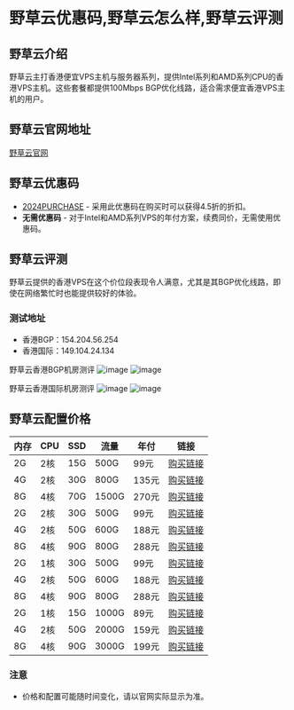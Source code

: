 # 野草云优惠码,野草云怎么样,野草云评测

## 野草云介绍
野草云主打香港便宜VPS主机与服务器系列，提供Intel系列和AMD系列CPU的香港VPS主机。这些套餐都提供100Mbps BGP优化线路，适合需求便宜香港VPS主机的用户。

## 野草云官网地址
[野草云官网](https://my.yecaoyun.com/aff.php?aff=4264)

## 野草云优惠码
-  [2024PURCHASE](https://my.yecaoyun.com/aff.php?aff=4264) - 采用此优惠码在购买时可以获得4.5折的折扣。
- **无需优惠码** - 对于Intel和AMD系列VPS的年付方案，续费同价，无需使用优惠码。

## 野草云评测
野草云提供的香港VPS在这个价位段表现令人满意，尤其是其BGP优化线路，即使在网络繁忙时也能提供较好的体验。

### 测试地址
- 香港BGP：154.204.56.254
- 香港国际：149.104.24.134

野草云香港BGP机房测评
![image](https://github.com/hotteszcomous/yecaoyun/assets/157686945/2920cc31-621a-4b3e-b244-6eea422b8195)
![image](https://github.com/hotteszcomous/yecaoyun/assets/157686945/612858e1-6002-4833-918b-a264b0c150a1)

野草云香港国际机房测评
![image](https://github.com/hotteszcomous/yecaoyun/assets/157686945/9b9652e4-863f-4b1e-b6b7-f7a68445c926)
![image](https://github.com/hotteszcomous/yecaoyun/assets/157686945/b49e8899-32c7-4085-9d2f-0fc274abb57e)


## 野草云配置价格

| 内存 | CPU | SSD | 流量 | 年付 | 链接 |
|------|-----|-----|------|------|------|
| 2G   | 2核 | 15G | 500G | 99元 | [购买链接](http://my.yecaoyun.com/aff.php?aff=4264&pid=525) |
| 4G   | 2核 | 30G | 800G | 135元 | [购买链接](http://my.yecaoyun.com/aff.php?aff=4264&pid=453) |
| 8G   | 4核 | 70G | 1500G | 270元 | [购买链接](http://my.yecaoyun.com/aff.php?aff=4264&pid=454) |
| 2G   | 2核 | 30G | 500G | 99元 | [购买链接](http://my.yecaoyun.com/aff.php?aff=4264&pid=525) |
| 4G   | 2核 | 50G | 600G | 188元 | [购买链接](http://my.yecaoyun.com/aff.php?aff=4264&pid=526) |
| 8G   | 4核 | 90G | 800G | 288元 | [购买链接](http://my.yecaoyun.com/aff.php?aff=4264&pid=527) |
| 2G   | 1核 | 30G | 500G | 99元 | [购买链接](http://my.yecaoyun.com/aff.php?aff=4264&pid=541) |
| 4G   | 2核 | 50G | 600G | 188元 | [购买链接](http://my.yecaoyun.com/aff.php?aff=4264&pid=542) |
| 8G   | 4核 | 90G | 800G | 288元 | [购买链接](http://my.yecaoyun.com/aff.php?aff=4264&pid=543) |
| 2G   | 1核 | 15G | 1000G | 89元 | [购买链接](http://my.yecaoyun.com/aff.php?aff=4264&pid=507) |
| 4G   | 2核 | 50G | 2000G | 159元 | [购买链接](http://my.yecaoyun.com/aff.php?aff=4264&pid=508) |
| 8G   | 4核 | 90G | 3000G | 199元 | [购买链接](http://my.yecaoyun.com/aff.php?aff=4264&pid=509) |

### 注意
- 价格和配置可能随时间变化，请以官网实际显示为准。

